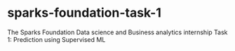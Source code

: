 # sparks-foundation-task-1
The Sparks Foundation  Data science and Business analytics internship Task 1: Prediction using Supervised ML
